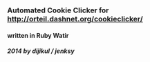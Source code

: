 ### Automated Cookie Clicker for http://orteil.dashnet.org/cookieclicker/
#### written in Ruby Watir
##### 2014 by dijikul / jenksy
